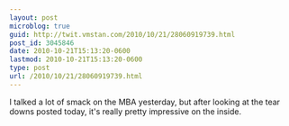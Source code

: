 ```yaml
---
layout: post
microblog: true
guid: http://twit.vmstan.com/2010/10/21/28060919739.html
post_id: 3045846
date: 2010-10-21T15:13:20-0600
lastmod: 2010-10-21T15:13:20-0600
type: post
url: /2010/10/21/28060919739.html
---
```

I talked a lot of smack on the MBA yesterday, but after looking at the tear downs posted today, it's really pretty impressive on the inside.
